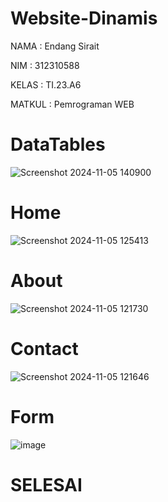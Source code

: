 # Website-Dinamis
NAMA    : Endang Sirait

NIM     : 312310588

KELAS   : TI.23.A6

MATKUL  : Pemrograman WEB

# DataTables

![Screenshot 2024-11-05 140900](https://github.com/user-attachments/assets/33c69c9b-1d84-4f90-8349-799ad2776319)



# Home

![Screenshot 2024-11-05 125413](https://github.com/user-attachments/assets/35cde60d-c1d3-4fee-80ea-e6abee0f0928)


# About

![Screenshot 2024-11-05 121730](https://github.com/user-attachments/assets/718f7340-5058-4389-b2e6-e9d91f9879ec)

# Contact

![Screenshot 2024-11-05 121646](https://github.com/user-attachments/assets/33765ce6-3d2f-489e-8172-73e4c75b6b2d)

# Form

![image](https://github.com/user-attachments/assets/0136f2a5-32e4-45a0-932a-637af4c49750)


# SELESAI






